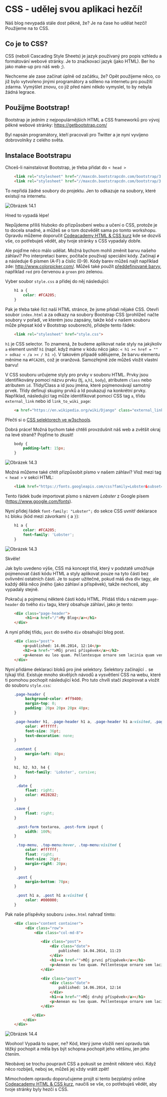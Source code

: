 
# CSS - udělej svou aplikaci hezčí!

Náš blog nevypadá stále dost pěkně, že? Je na čase ho udělat hezčí! Použijeme na to CSS.

## Co je to CSS?

CSS (neboli Cascading Style Sheets) je jazyk používaný pro popis vzhledu a formátování webové stránky. Je to značkovací jazyk (jako HTML). Ber ho jako make-up pro náš web ;).

Nechceme ale zase začínat úplně od začátku, že? Opět použijeme něco, co již bylo vytvořeno jinými programátory a sdíleno na internetu pro použití zdarma. Vymýšlet znovu, co již před námi někdo vymyslel, to by nebyla žádná legrace.

## Použijme Bootstrap!

Bootstrap je jedním z nejpopulárnějších HTML a CSS frameworků pro vývoj pěkné webové stránky: https://getbootstrap.com/

Byl napsán programátory, kteří pracovali pro Twitter a je nyní vyvíjeno dobrovolníky z celého světa.

## Instalace Bootstrapu

Chceš-li nainstalovat Bootstrap, je třeba přidat do `< head >`

```html
    <link rel="stylesheet" href="//maxcdn.bootstrapcdn.com/bootstrap/3.2.0/css/bootstrap.min.css">
    <link rel="stylesheet" href="//maxcdn.bootstrapcdn.com/bootstrap/3.2.0/css/bootstrap-theme.min.css">
```

To nepřidá žádné soubory do projektu. Jen to odkazuje na soubory, které existují na internetu.

![Obrázek 14.1][3]

 [3]: images/bootstrap.png

Hned to vypadá lépe!

Nepůjdeme příliš hluboko do přizpůsobení webu a učení o CSS, protože je to docela snadné, a můžeš se o tom dozvědět sama po tomto workshopu. Opravdu můžeme doporučit [Codeacademy HTML & CSS kurz][4] kde se dozvíš vše, co potřebuješ vědět, aby tvoje stránky s CSS vypadaly dobře.

 [4]: https://www.codecademy.com/tracks/web

Ale pojďme něco málo udělat. Možná bychom mohli změnit barvu našeho záhlaví? Pro interpretaci barev, počítače používají speciální kódy. Začínají `#` a následuje 6 písmen (A-F) a číslic (0-9). Kódy barev můžeš najít například zde: http://www.colorpicker.com/. Můžeš také použít [předdefinované barvy][5], například `red` pro červenou a `green` pro zelenou.

 [5]: http://www.w3schools.com/cssref/css_colornames.asp

Vyber soubor `style.css` a přidej do něj následující:

```css
    h1 a {
        color: #FCA205;
    }
```

Pak je třeba také říct naší HTML stránce, že jsme přidali nějaké CSS. Otevři soubor `index.html` a za odkazy na soubory Bootstrap CSS (prohlížeč načte soubory v pořadí, ve kterém jsou zapsány, takže kód v našem souboru může přepsat kód v Bootstrap souborech), přidejte tento řádek:


```html
    <link rel="stylesheet" href="style.css">
```

`h1` je CSS selector. To znamená, že budeme aplikovat naše styly na jakýkoliv `a` element uvnitř `h1` (např. když máme v kódu něco jako: `< h1 >< href = "" > odkaz < /a >< / h1 >`). V takovém případě sdělujeme, že barvu elementu měníme na `#FCA205`, což je oranžová. Samozřejmě zde můžeš vložit vlastní barvu!

V CSS souboru určujeme styly pro prvky v souboru HTML. Prvky jsou identifikovány pomocí názvu prvku (tj, `a`,`h1`, `body`), atributem `class` nebo atributem `id`. Třídy/Class a id jsou jména, které pojmenovávají samotný prvek. Třídy definují skupiny prvků a Id poukazují na konkrétní prvky. Například, následující tag může identifikovat pomocí CSS tag `a`, třídu `external_link` nebo id `link_to_wiki_page`:

```html
    <a href="https://en.wikipedia.org/wiki/Django" class="external_link" id="link_to_wiki_page">
```  

Přečti si o [CSS selektorech ve w3schools][6].

 [6]: http://www.w3schools.com/cssref/css_selectors.asp


Dobrá práce! Možná bychom také chtěli provzdušnit náš web a zvětšit okraj na levé straně? Pojďme to zkusit!

```css
    body {
        padding-left: 15px;
    }
```

![Obrázek 14.3][7]

 [7]: images/margin.png

Možná můžeme také chtít přizpůsobit písmo v našem záhlaví? Vlož mezi tag `< head >` v sekci HTML:

```html
    <link href="https://fonts.googleapis.com/css?family=Lobster&subset=latin,latin-ext" rel="stylesheet" type="text/css">
```  

Tento řádek bude importovat písmo s názvem *Lobster* z Google písem (https://www.google.com/fonts).

Nyní přidej řádek `font-family: "Lobster";` do sekce CSS uvnitř deklarace `h1` bloku (kód mezi závorkami `{` a `}`):

```css
    h1 a {
        color: #FCA205;
        font-family: 'Lobster';
    }
```  

![Obrázek 14.3][8]

 [8]: images/font.png

Skvěle!

Jak bylo uvedeno výše, CSS má koncept tříd, který v podstatě umožňuje pojmenovat části kódu HTML a styly aplikovat pouze na tyto části bez ovlivnění ostatních částí. Je to super užitečné, pokud máš dva div tagy, ale každý dělá něco jiného (jako záhlaví a příspěvek), takže nechceš, aby vypadaly stejně.

Pokračuj a pojmenuj některé části kódu HTML. Přidáš třídu s názvem `page-header` do tvého `div` tagu, který obsahuje záhlaví, jako je tento:

```html
    <div class="page-header">
         <h1><a href="/">My Blog</a></h1>
    </div>
```

A nyní přidej třídu, `post` do svého `div` obsahující blog post.

```html
    <div class="post">
        <p>published: 14.06.2014, 12:14</p>
        <h2><a href="">Můj první příspěvek</a></h2>
        <p>Aenean eu leo quam. Pellentesque ornare sem lacinia quam venenatis vestibulum. Donec id elit non mi porta gravida at eget metus. Fusce dapibus, tellus ac cursus commodo, tortor mauris condimentum nibh, ut fermentum massa justo sit amet risus.</p>
    </div>
```    

Nyní přidáme deklaraci bloků pro jiné selektory. Selektory začínající `.` se týkají tříd. Existuje mnoho skvělých návodů a vysvětlení CSS na webu, které ti pomohou pochopit následující kód. Pro tuto chvíli stačí zkopírovat a vložit do souboru `style.css`:

```css
    .page-header {
         background-color: #ff9400;
         margin-top: 0;
         padding: 20px 20px 20px 40px;
    }

    .page-header h1, .page-header h1 a, .page-header h1 a:visited, .page-header h1 a:active {
         color: #ffffff;
         font-size: 36pt;
         text-decoration: none;
    }

    .content {
         margin-left: 40px;
    }

    h1, h2, h3, h4 {
         font-family: 'Lobster', cursive;
    }

     .date {
         float: right;
         color: #828282;
    }

    .save {
         float: right;
    }

     .post-form textarea, .post-form input {
         width: 100%;
    }

     .top-menu, .top-menu:hover, .top-menu:visited {
         color: #ffffff;
         float: right;
         font-size: 26pt;
         margin-right: 20px;
    }

     .post {
         margin-bottom: 70px;
    }

     .post h1 a, .post h1 a:visited {
         color: #000000;
    }
```  

Pak naše příspěvky souboru `index.html` nahraď tímto:

```html
    <div class="content container">
         <div class="row">
             <div class="col-md-8">

                <div class="post">
                    <div class="date">
                        published: 14.04.2014, 11:23
                    </div>
                    <h1><a href="">Můj první příspěvek</a></h1>
                    <p>Aenean eu leo quam. Pellentesque ornare sem lacinia quam venenatis vestibulum. Donec id elit non mi porta gravida at eget metus. Fusce dapibus, tellus ac cursus commodo, tortor mauris condimentum nibh, ut fermentum massa justo sit amet risus.</p>
                </div>

                <div class="post">
                    <div class="date">
                        published: 14.06.2014, 12:14
                    </div>
                    <h1><a href="">Můj druhý příspěvek</a></h1>
                    <p>Aenean eu leo quam. Pellentesque ornare sem lacinia quam venenatis vestibulum. Donec id elit non mi porta gravida at eget metus. Fusce dapibus, tellus ac cursus commodo, tortor mauris condimentum nibh, ut fermentum massa justo sit amet risus.</p>
                </div>

            </div>
        </div>
    </div>
```    

![Obrázek 14.4][9]

 [9]: images/final.png

Woohoo! Vypadá to super, ne? Kód, který jsme vložili není opravdu tak těžký pochopit a měla bys být schopna pochopit jeho většinu, jen jeho čtením.

Neobávej se trochu poupravit CSS a pokusit se změnit některé věci. Když něco rozbiješ, neboj se, můžeš jej vždy vrátit zpět!

Mimochodem opravdu doporučujeme projít si tento bezplatný online [Codeacademy HTML & CSS kurz][4], naučíš se vše, co potřebuješ vědět, aby tvoje stránky byly hezčí s CSS.
